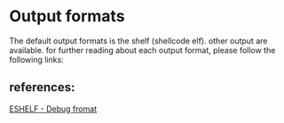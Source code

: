 # Output formats
The default output formats is the shelf (shellcode elf).
other output are available.
for further reading about each output format, please follow the following links:

## references:

[ESHELF - Debug fromat](docs/eshelf.md)
